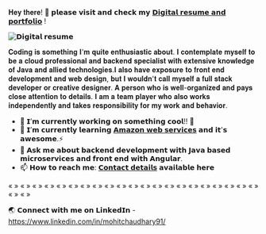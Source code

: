 𝐇𝐞𝐲 𝐭𝐡𝐞𝐫𝐞! 👋 𝗽𝗹𝗲𝗮𝘀𝗲 𝘃𝗶𝘀𝗶𝘁 𝗮𝗻𝗱 𝗰𝗵𝗲𝗰𝗸 𝗺𝘆 [𝗗𝗶𝗴𝗶𝘁𝗮𝗹 𝗿𝗲𝘀𝘂𝗺𝗲 𝗮𝗻𝗱 𝗽𝗼𝗿𝘁𝗳𝗼𝗹𝗶𝗼](https://mohitchaudhary.com/) !

![𝗗𝗶𝗴𝗶𝘁𝗮𝗹 𝗿𝗲𝘀𝘂𝗺𝗲](https://live.staticflickr.com/65535/52614208197_ae14033eba_k.jpg "𝗗𝗶𝗴𝗶𝘁𝗮𝗹 𝗿𝗲𝘀𝘂𝗺𝗲")

𝐂𝐨𝐝𝐢𝐧𝐠 𝐢𝐬 𝐬𝐨𝐦𝐞𝐭𝐡𝐢𝐧𝐠 𝐈'𝐦 𝐪𝐮𝐢𝐭𝐞 𝐞𝐧𝐭𝐡𝐮𝐬𝐢𝐚𝐬𝐭𝐢𝐜 𝐚𝐛𝐨𝐮𝐭. 𝐈 𝐜𝐨𝐧𝐭𝐞𝐦𝐩𝐥𝐚𝐭𝐞 𝐦𝐲𝐬𝐞𝐥𝐟 𝐭𝐨 𝐛𝐞 𝐚 𝐜𝐥𝐨𝐮𝐝 𝐩𝐫𝐨𝐟𝐞𝐬𝐬𝐢𝐨𝐧𝐚𝐥 𝐚𝐧𝐝 𝐛𝐚𝐜𝐤𝐞𝐧𝐝 𝐬𝐩𝐞𝐜𝐢𝐚𝐥𝐢𝐬𝐭 𝐰𝐢𝐭𝐡 𝐞𝐱𝐭𝐞𝐧𝐬𝐢𝐯𝐞 𝐤𝐧𝐨𝐰𝐥𝐞𝐝𝐠𝐞 𝐨𝐟 𝐉𝐚𝐯𝐚 𝐚𝐧𝐝 𝐚𝐥𝐥𝐢𝐞𝐝 𝐭𝐞𝐜𝐡𝐧𝐨𝐥𝐨𝐠𝐢𝐞𝐬.𝐈 𝐚𝐥𝐬𝐨 𝐡𝐚𝐯𝐞 𝐞𝐱𝐩𝐨𝐬𝐮𝐫𝐞 𝐭𝐨 𝐟𝐫𝐨𝐧𝐭 𝐞𝐧𝐝 𝐝𝐞𝐯𝐞𝐥𝐨𝐩𝐦𝐞𝐧𝐭 𝐚𝐧𝐝 𝐰𝐞𝐛 𝐝𝐞𝐬𝐢𝐠𝐧, 𝐛𝐮𝐭 𝐈 𝐰𝐨𝐮𝐥𝐝𝐧'𝐭 𝐜𝐚𝐥𝐥 𝐦𝐲𝐬𝐞𝐥𝐟 𝐚 𝐟𝐮𝐥𝐥 𝐬𝐭𝐚𝐜𝐤 𝐝𝐞𝐯𝐞𝐥𝐨𝐩𝐞𝐫 𝐨𝐫 𝐜𝐫𝐞𝐚𝐭𝐢𝐯𝐞 𝐝𝐞𝐬𝐢𝐠𝐧𝐞𝐫. 𝐀 𝐩𝐞𝐫𝐬𝐨𝐧 𝐰𝐡𝐨 𝐢𝐬 𝐰𝐞𝐥𝐥-𝐨𝐫𝐠𝐚𝐧𝐢𝐳𝐞𝐝 𝐚𝐧𝐝 𝐩𝐚𝐲𝐬 𝐜𝐥𝐨𝐬𝐞 𝐚𝐭𝐭𝐞𝐧𝐭𝐢𝐨𝐧 𝐭𝐨 𝐝𝐞𝐭𝐚𝐢𝐥𝐬. 𝐈 𝐚𝐦 𝐚 𝐭𝐞𝐚𝐦 𝐩𝐥𝐚𝐲𝐞𝐫 𝐰𝐡𝐨 𝐚𝐥𝐬𝐨 𝐰𝐨𝐫𝐤𝐬 𝐢𝐧𝐝𝐞𝐩𝐞𝐧𝐝𝐞𝐧𝐭𝐥𝐲 𝐚𝐧𝐝 𝐭𝐚𝐤𝐞𝐬 𝐫𝐞𝐬𝐩𝐨𝐧𝐬𝐢𝐛𝐢𝐥𝐢𝐭𝐲 𝐟𝐨𝐫 𝐦𝐲 𝐰𝐨𝐫𝐤 𝐚𝐧𝐝 𝐛𝐞𝐡𝐚𝐯𝐢𝐨𝐫.

- 🔭 𝗜’𝗺 𝗰𝘂𝗿𝗿𝗲𝗻𝘁𝗹𝘆 𝘄𝗼𝗿𝗸𝗶𝗻𝗴 𝗼𝗻 𝘀𝗼𝗺𝗲𝘁𝗵𝗶𝗻𝗴 𝗰𝗼𝗼𝗹!! :crossed_fingers:
- 🌱 𝗜’𝗺 𝗰𝘂𝗿𝗿𝗲𝗻𝘁𝗹𝘆 𝗹𝗲𝗮𝗿𝗻𝗶𝗻𝗴 [𝗔𝗺𝗮𝘇𝗼𝗻 𝘄𝗲𝗯 𝘀𝗲𝗿𝘃𝗶𝗰𝗲𝘀](https://docs.aws.amazon.com/) 𝗮𝗻𝗱 𝗶𝘁'𝘀 𝗮𝘄𝗲𝘀𝗼𝗺𝗲.⚡
- 💬 𝗔𝘀𝗸 𝗺𝗲 𝗮𝗯𝗼𝘂𝘁 𝗯𝗮𝗰𝗸𝗲𝗻𝗱 𝗱𝗲𝘃𝗲𝗹𝗼𝗽𝗺𝗲𝗻𝘁 𝘄𝗶𝘁𝗵 𝗝𝗮𝘃𝗮 𝗯𝗮𝘀𝗲𝗱 𝗺𝗶𝗰𝗿𝗼𝘀𝗲𝗿𝘃𝗶𝗰𝗲𝘀 𝗮𝗻𝗱 𝗳𝗿𝗼𝗻𝘁 𝗲𝗻𝗱 𝘄𝗶𝘁𝗵 𝗔𝗻𝗴𝘂𝗹𝗮𝗿.
- 📫 𝗛𝗼𝘄 𝘁𝗼 𝗿𝗲𝗮𝗰𝗵 𝗺𝗲: [𝗖𝗼𝗻𝘁𝗮𝗰𝘁 𝗱𝗲𝘁𝗮𝗶𝗹𝘀](https://mohitchaudhary.com/#/contact) 𝗮𝘃𝗮𝗶𝗹𝗮𝗯𝗹𝗲 𝗵𝗲𝗿𝗲

« » « » « » « » « » « » « » « » « » « » « » « » « » « » « » « » « » « » « » « » « » « » « »

🌏 𝗖𝗼𝗻𝗻𝗲𝗰𝘁 𝘄𝗶𝘁𝗵 𝗺𝗲 𝗼𝗻 𝗟𝗶𝗻𝗸𝗲𝗱𝗜𝗻 - https://www.linkedin.com/in/mohitchaudhary91/


